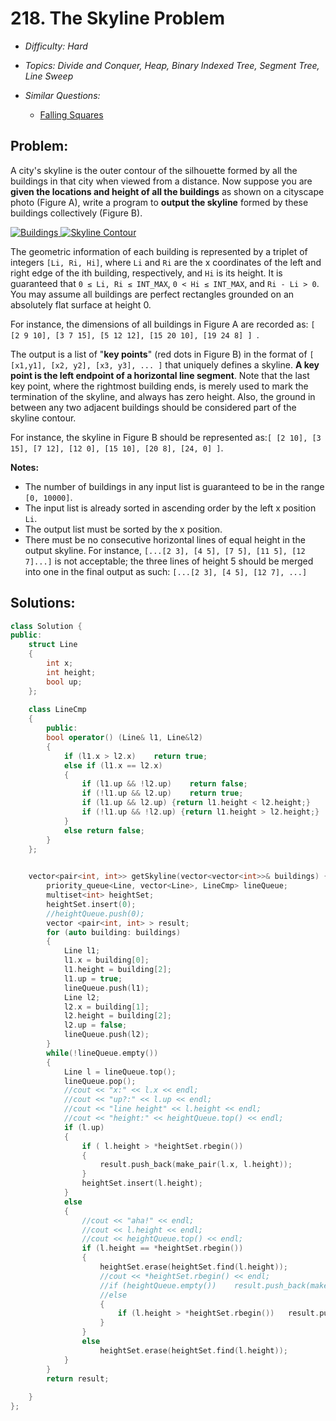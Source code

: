 # 218. The Skyline Problem

* *Difficulty: Hard*

* *Topics: Divide and Conquer, Heap, Binary Indexed Tree, Segment Tree, Line Sweep*

* *Similar Questions:*

  * [Falling Squares](./tests/the-skyline-problem.md)

## Problem:

<p>A city&#39;s skyline is the outer contour of the silhouette formed by all the buildings in that city when viewed from a distance. Now suppose you are <b>given the locations and height of all the buildings</b> as shown on a cityscape photo (Figure A), write a program to <b>output the skyline</b> formed by these buildings collectively (Figure B).</p>
<a href="/static/images/problemset/skyline1.jpg" target="_blank"><img alt="Buildings" src="https://assets.leetcode.com/uploads/2018/10/22/skyline1.png" style="max-width: 45%; border-width: 0px; border-style: solid;" /> </a> <a href="/static/images/problemset/skyline2.jpg" target="_blank"> <img alt="Skyline Contour" src="https://assets.leetcode.com/uploads/2018/10/22/skyline2.png" style="max-width: 45%; border-width: 0px; border-style: solid;" /> </a>

<p>The geometric information of each building is represented by a triplet of integers <code>[Li, Ri, Hi]</code>, where <code>Li</code> and <code>Ri</code> are the x coordinates of the left and right edge of the ith building, respectively, and <code>Hi</code> is its height. It is guaranteed that <code>0 &le; Li, Ri &le; INT_MAX</code>, <code>0 &lt; Hi &le; INT_MAX</code>, and <code>Ri - Li &gt; 0</code>. You may assume all buildings are perfect rectangles grounded on an absolutely flat surface at height 0.</p>

<p>For instance, the dimensions of all buildings in Figure A are recorded as: <code>[ [2 9 10], [3 7 15], [5 12 12], [15 20 10], [19 24 8] ] </code>.</p>

<p>The output is a list of &quot;<b>key points</b>&quot; (red dots in Figure B) in the format of <code>[ [x1,y1], [x2, y2], [x3, y3], ... ]</code> that uniquely defines a skyline. <b>A key point is the left endpoint of a horizontal line segment</b>. Note that the last key point, where the rightmost building ends, is merely used to mark the termination of the skyline, and always has zero height. Also, the ground in between any two adjacent buildings should be considered part of the skyline contour.</p>

<p>For instance, the skyline in Figure B should be represented as:<code>[ [2 10], [3 15], [7 12], [12 0], [15 10], [20 8], [24, 0] ]</code>.</p>

<p><b>Notes:</b></p>

<ul>
	<li>The number of buildings in any input list is guaranteed to be in the range <code>[0, 10000]</code>.</li>
	<li>The input list is already sorted in ascending order by the left x position <code>Li</code>.</li>
	<li>The output list must be sorted by the x position.</li>
	<li>There must be no consecutive horizontal lines of equal height in the output skyline. For instance, <code>[...[2 3], [4 5], [7 5], [11 5], [12 7]...]</code> is not acceptable; the three lines of height 5 should be merged into one in the final output as such: <code>[...[2 3], [4 5], [12 7], ...]</code></li>
</ul>

## Solutions:

```c++
class Solution {
public:
    struct Line
    {
        int x;
        int height;
        bool up;
    };
    
    class LineCmp
    {
        public:
        bool operator() (Line& l1, Line&l2)
        {
            if (l1.x > l2.x)    return true;
            else if (l1.x == l2.x)
            {
                if (l1.up && !l2.up)    return false;
                if (!l1.up && l2.up)    return true;
                if (l1.up && l2.up) {return l1.height < l2.height;}
                if (!l1.up && !l2.up) {return l1.height > l2.height;}
            }
            else return false;
        }
    };
    

    vector<pair<int, int>> getSkyline(vector<vector<int>>& buildings) {
        priority_queue<Line, vector<Line>, LineCmp> lineQueue;
        multiset<int> heightSet;
        heightSet.insert(0);
        //heightQueue.push(0);
        vector <pair<int, int> > result;
        for (auto building: buildings)
        {
            Line l1;
            l1.x = building[0];
            l1.height = building[2];
            l1.up = true;
            lineQueue.push(l1);
            Line l2;
            l2.x = building[1];
            l2.height = building[2];
            l2.up = false;
            lineQueue.push(l2);
        }
        while(!lineQueue.empty())
        {
            Line l = lineQueue.top();
            lineQueue.pop();
            //cout << "x:" << l.x << endl;
            //cout << "up?:" << l.up << endl; 
            //cout << "line height" << l.height << endl;
            //cout << "height:" << heightQueue.top() << endl;
            if (l.up)
            {
                if ( l.height > *heightSet.rbegin())
                {
                    result.push_back(make_pair(l.x, l.height));
                }
                heightSet.insert(l.height);
            }
            else
            {
                //cout << "aha!" << endl;
                //cout << l.height << endl;
                //cout << heightQueue.top() << endl;
                if (l.height == *heightSet.rbegin())
                {
                    heightSet.erase(heightSet.find(l.height));
                    //cout << *heightSet.rbegin() << endl;
                    //if (heightQueue.empty())    result.push_back(make_pair(l.x, 0));
                    //else
                    {
                        if (l.height > *heightSet.rbegin())   result.push_back(make_pair(l.x, *heightSet.rbegin()));
                    }
                }
                else
                    heightSet.erase(heightSet.find(l.height));
            }
        }
        return result;
        
    }
};
```
